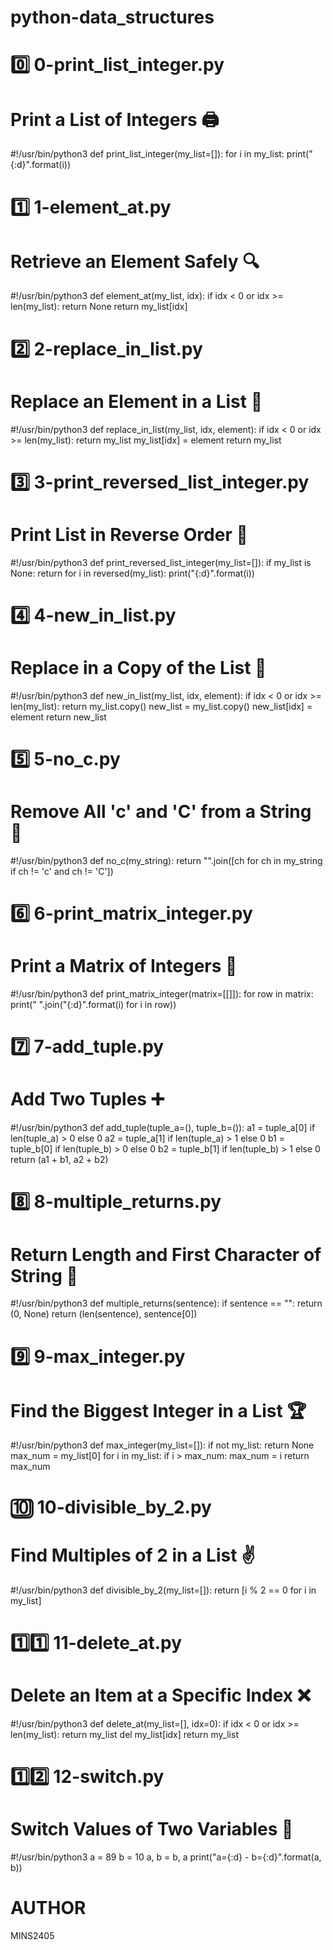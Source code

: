 # python-data_structures

# 0️⃣ 0-print_list_integer.py

# Print a List of Integers 🖨️

#!/usr/bin/python3
def print_list_integer(my_list=[]):
    for i in my_list:
        print("{:d}".format(i))


# 1️⃣ 1-element_at.py

# Retrieve an Element Safely 🔍

#!/usr/bin/python3
def element_at(my_list, idx):
    if idx < 0 or idx >= len(my_list):
        return None
    return my_list[idx]


# 2️⃣ 2-replace_in_list.py

# Replace an Element in a List 🔄

#!/usr/bin/python3
def replace_in_list(my_list, idx, element):
    if idx < 0 or idx >= len(my_list):
        return my_list
    my_list[idx] = element
    return my_list


# 3️⃣ 3-print_reversed_list_integer.py

# Print List in Reverse Order 🔁

#!/usr/bin/python3
def print_reversed_list_integer(my_list=[]):
    if my_list is None:
        return
    for i in reversed(my_list):
        print("{:d}".format(i))


# 4️⃣ 4-new_in_list.py

# Replace in a Copy of the List 📝

#!/usr/bin/python3
def new_in_list(my_list, idx, element):
    if idx < 0 or idx >= len(my_list):
        return my_list.copy()
    new_list = my_list.copy()
    new_list[idx] = element
    return new_list


# 5️⃣ 5-no_c.py

# Remove All 'c' and 'C' from a String 🚫

#!/usr/bin/python3
def no_c(my_string):
    return "".join([ch for ch in my_string if ch != 'c' and ch != 'C'])


# 6️⃣ 6-print_matrix_integer.py

# Print a Matrix of Integers 🧮

#!/usr/bin/python3
def print_matrix_integer(matrix=[[]]):
    for row in matrix:
        print(" ".join("{:d}".format(i) for i in row))


# 7️⃣ 7-add_tuple.py

# Add Two Tuples ➕

#!/usr/bin/python3
def add_tuple(tuple_a=(), tuple_b=()):
    a1 = tuple_a[0] if len(tuple_a) > 0 else 0
    a2 = tuple_a[1] if len(tuple_a) > 1 else 0
    b1 = tuple_b[0] if len(tuple_b) > 0 else 0
    b2 = tuple_b[1] if len(tuple_b) > 1 else 0
    return (a1 + b1, a2 + b2)


# 8️⃣ 8-multiple_returns.py

# Return Length and First Character of String 📝

#!/usr/bin/python3
def multiple_returns(sentence):
    if sentence == "":
        return (0, None)
    return (len(sentence), sentence[0])


# 9️⃣ 9-max_integer.py

# Find the Biggest Integer in a List 🏆

#!/usr/bin/python3
def max_integer(my_list=[]):
    if not my_list:
        return None
    max_num = my_list[0]
    for i in my_list:
        if i > max_num:
            max_num = i
    return max_num


# 🔟 10-divisible_by_2.py

# Find Multiples of 2 in a List ✌️

#!/usr/bin/python3
def divisible_by_2(my_list=[]):
    return [i % 2 == 0 for i in my_list]


# 1️⃣1️⃣ 11-delete_at.py

# Delete an Item at a Specific Index ❌

#!/usr/bin/python3
def delete_at(my_list=[], idx=0):
    if idx < 0 or idx >= len(my_list):
        return my_list
    del my_list[idx]
    return my_list


# 1️⃣2️⃣ 12-switch.py

# Switch Values of Two Variables 🔄

#!/usr/bin/python3
a = 89
b = 10
a, b = b, a
print("a={:d} - b={:d}".format(a, b))

# AUTHOR

MINS2405